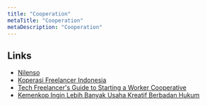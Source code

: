 ```yaml
---
title: "Cooperation"
metaTitle: "Cooperation"
metaDescription: "Cooperation"
---
```


## Links

- [Nilenso](http://nilenso.com/)
- [Koperasi Freelancer Indonesia](https://kfi.or.id/)
- [Tech Freelancer's Guide to Starting a Worker Cooperative](https://news.ycombinator.com/item?id=20908452)
- [Kemenkop Ingin Lebih Banyak Usaha Kreatif Berbadan Hukum](https://katadata.co.id/berita/2019/01/21/kemenkop-ingin-lebih-banyak-usaha-kreatif-berbadan-hukum-koperasi)

